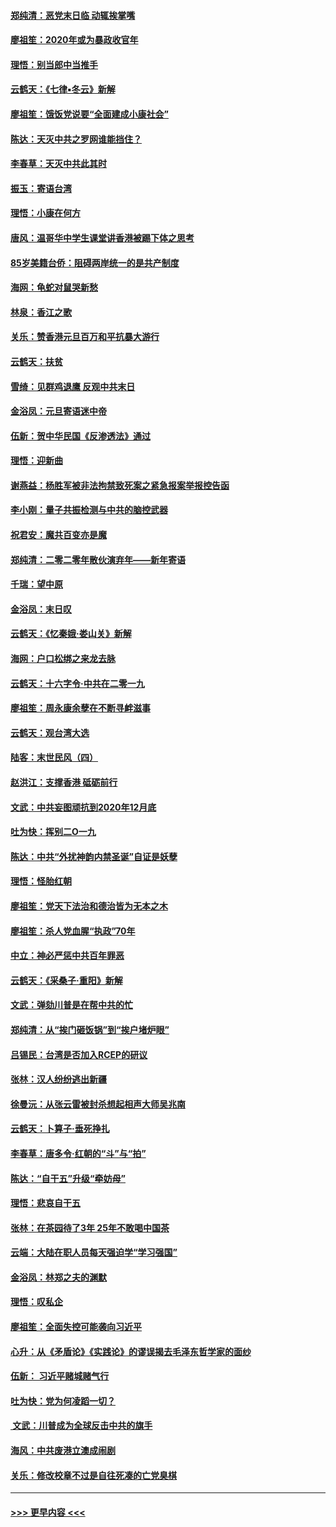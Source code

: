 #### [郑纯清：恶党末日临 动辄挨掌嘴](../pages/nsc993/n11769356.md?t=01052211) 
#### [廖祖笙：2020年或为暴政收官年](../pages/nsc993/n11768216.md?t=01052211) 
#### [理悟：别当郎中当推手](../pages/nsc993/n11768243.md?t=01052211) 
#### [云鹤天：《七律▪冬云》新解](../pages/nsc993/n11768204.md?t=01052211) 
#### [廖祖笙：饿饭党说要“全面建成小康社会”](../pages/nsc993/n11767482.md?t=01052211) 
#### [陈达：天灭中共之罗网谁能挡住？](../pages/nsc993/n11767465.md?t=01052211) 
#### [李春草：天灭中共此其时](../pages/nsc993/n11767452.md?t=01052211) 
#### [振玉：寄语台湾](../pages/nsc993/n11767432.md?t=01052211) 
#### [理悟：小康在何方](../pages/nsc993/n11767394.md?t=01052211) 
#### [唐风：温哥华中学生课堂讲香港被踢下体之思考](../pages/nsc993/n11766848.md?t=01052211) 
#### [85岁美籍台侨：阻碍两岸统一的是共产制度](../pages/nsc993/n11765043.md?t=01052211) 
#### [海网：龟蛇对鼠哭新愁](../pages/nsc993/n11764895.md?t=01052211) 
#### [林泉：香江之歌](../pages/nsc993/n11764415.md?t=01052211) 
#### [关乐：赞香港元旦百万和平抗暴大游行](../pages/nsc993/n11764382.md?t=01052211) 
#### [云鹤天：扶贫](../pages/nsc993/n11764245.md?t=01052211) 
#### [雪绮：见群鸡退鹰  反观中共末日](../pages/nsc993/n11762112.md?t=01052211) 
#### [金浴凤：元旦寄语迷中帝](../pages/nsc993/n11761788.md?t=01052211) 
#### [伍新：贺中华民国《反渗透法》通过](../pages/nsc993/n11761994.md?t=01052211) 
#### [理悟：迎新曲](../pages/nsc993/n11761152.md?t=01052211) 
#### [谢燕益：杨胜军被非法拘禁致死案之紧急报案举报控告函](../pages/nsc993/n11756134.md?t=01052211) 
#### [李小刚：量子共振检测与中共的脑控武器](../pages/nsc993/n11754518.md?t=01052211) 
#### [祝君安：魔共百变亦是魔](../pages/nsc993/n11754469.md?t=01052211) 
#### [郑纯清：二零二零年散伙演弃年——新年寄语](../pages/nsc993/n11754195.md?t=01052211) 
#### [千瑞：望中原](../pages/nsc993/n11754159.md?t=01052211) 
#### [金浴凤：末日叹](../pages/nsc993/n11752359.md?t=01052211) 
#### [云鹤天：《忆秦娥‧娄山关》新解](../pages/nsc993/n11752348.md?t=01052211) 
#### [海网：户口松绑之来龙去脉](../pages/nsc993/n11752328.md?t=01052211) 
#### [云鹤天：十六字令‧中共在二零一九](../pages/nsc993/n11752305.md?t=01052211) 
#### [廖祖笙：周永康余孽在不断寻衅滋事](../pages/nsc993/n11751013.md?t=01052211) 
#### [云鹤天：观台湾大选](../pages/nsc993/n11751007.md?t=01052211) 
#### [陆客：末世民风（四）](../pages/nsc993/n11749203.md?t=01052211) 
#### [赵洪江：支撑香港 砥砺前行](../pages/nsc993/n11748482.md?t=01052211) 
#### [文武：中共妄图顽抗到2020年12月底](../pages/nsc993/n11748446.md?t=01052211) 
#### [吐为快：挥别二O一九](../pages/nsc993/n11748411.md?t=01052211) 
#### [陈达：中共“外扰神韵内禁圣诞”自证是妖孽](../pages/nsc993/n11748226.md?t=01052211) 
#### [理悟：怪胎红朝](../pages/nsc993/n11748206.md?t=01052211) 
#### [廖祖笙：党天下法治和德治皆为无本之木](../pages/nsc993/n11748135.md?t=01052211) 
#### [廖祖笙：杀人党血腥“执政”70年](../pages/nsc993/n11745144.md?t=01052211) 
#### [中立：神必严惩中共百年罪恶](../pages/nsc993/n11744970.md?t=01052211) 
#### [云鹤天：《采桑子‧重阳》新解](../pages/nsc993/n11744948.md?t=01052211) 
#### [文武：弹劾川普是在帮中共的忙](../pages/nsc993/n11744758.md?t=01052211) 
#### [郑纯清：从“挨门砸饭锅”到“挨户堵炉眼”](../pages/nsc993/n11744745.md?t=01052211) 
#### [吕锡民：台湾是否加入RCEP的研议](../pages/nsc993/n11744701.md?t=01052211) 
#### [张林：汉人纷纷逃出新疆](../pages/nsc993/n11743530.md?t=01052211) 
#### [徐曼沅：从张云雷被封杀想起相声大师吴兆南](../pages/nsc993/n11741816.md?t=01052211) 
#### [云鹤天：卜算子‧垂死挣扎](../pages/nsc993/n11739956.md?t=01052211) 
#### [李春草：唐多令‧红朝的“斗”与“拍”](../pages/nsc993/n11739830.md?t=01052211) 
#### [陈达：“自干五”升级“牵妨母”](../pages/nsc993/n11739724.md?t=01052211) 
#### [理悟：悲哀自干五](../pages/nsc993/n11739547.md?t=01052211) 
#### [张林：在茶园待了3年 25年不敢喝中国茶](../pages/nsc993/n11739240.md?t=01052211) 
#### [云端：大陆在职人员每天强迫学“学习强国”](../pages/nsc993/n11738735.md?t=01052211) 
#### [金浴凤：林郑之夫的渊默](../pages/nsc993/n11737735.md?t=01052211) 
#### [理悟：叹私企](../pages/nsc993/n11737715.md?t=01052211) 
#### [廖祖笙：全面失控可能袭向习近平](../pages/nsc993/n11737704.md?t=01052211) 
#### [心升：从《矛盾论》《实践论》的谬误揭去毛泽东哲学家的面纱](../pages/nsc993/n11736962.md?t=01052211) 
#### [伍新： 习近平赌城赌气行](../pages/nsc993/n11736929.md?t=01052211) 
#### [吐为快：党为何凌蹈一切？](../pages/nsc993/n11736915.md?t=01052211) 
#### [ 文武：川普成为全球反击中共的旗手](../pages/nsc993/n11736882.md?t=01052211) 
#### [海风：中共废港立澳成闹剧](../pages/nsc993/n11735857.md?t=01052211) 
#### [关乐：修改校章不过是自往死凑的亡党臭棋](../pages/nsc993/n11735097.md?t=01052211) 

----
#### [ >>> 更早内容 <<< ](../indexes/nsc993-earlier.md)
